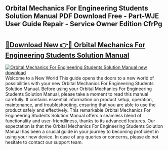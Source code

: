 ## Orbital Mechanics For Engineering Students Solution Manual PDF Download Free - Part-WJE User Guide Repair - Service Owner Edition CfrPg

# <h2><a href="http://bc36981.oget.top/?id=Orbital+Mechanics+For+Engineering+Students+Solution+Manual">🔗Download New 👉🔴 Orbital Mechanics For Engineering Students Solution Manual</a></h2>

[![Orbital Mechanics For Engineering Students Solution Manual new download](https://i.imgur.com/5g1atiW.png)](http://bc36981.oget.top/?id=Orbital+Mechanics+For+Engineering+Students+Solution+Manual)
Welcome to a New World This guide opens the doors to a new world of possibilities with your new Orbital Mechanics For Engineering Students Solution Manual. Before using your Orbital Mechanics For Engineering Students Solution Manual, please take a moment to read this manual carefully. It contains essential information on product setup, operation, maintenance, and troubleshooting, ensuring that you are able to use the product safely and effectively. This remarkable Orbital Mechanics For Engineering Students Solution Manual offers a seamless blend of functionality and user-friendliness, thanks to its advanced features. Our expectation is that the Orbital Mechanics For Engineering Students Solution Manual has been a crucial guide in your journey to becoming proficient in using your new device. In case of any queries or concerns, please do not hesitate to contact our support team.
